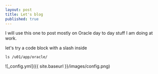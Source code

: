 ```yaml
---
layout: post
title: Let's blog
published: true
---
```


I will use this one to post mostly on Oracle day to day stuff I am doing at work.

let's try a code block with a slash inside

```
ls /u01/app/oracle/
```

![_config.yml]({{ site.baseurl }}/images/config.png)
